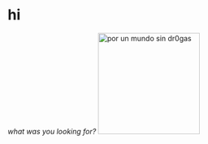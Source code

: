 # hi
*what was you looking for?*
<a href="https://youtu.be/4Wm3VyQEzaI"><img src="https://i.pinimg.com/564x/59/fe/7d/59fe7d0d6f787920748c923055901830.jpg" alt= "por un mundo sin dr0gas" height="200" width="200"></a>




